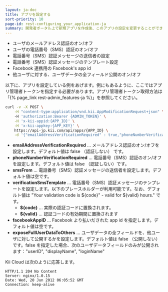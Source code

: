 ```yaml
---
layout: ja-doc
title: アプリを設定する
sort-priority: 10
page-id: rest-configuring_your_application-ja
summary: 開発者ポータル上で新規アプリを作成後、このアプリの設定を変更することができます。設定可能なパラメータは以下の通りです。
---
```


* ユーザのメールアドレス認証のオン/オフ
* ユーザの電話番号（SMS）認証のオン/オフ
* 電話番号（SMS）認証メッセージの送信者の設定
* 電話番号（SMS）認証メッセージのテンプレート設定
* Facebook 連携用の Facebook's app id
* 他ユーザに対する、ユーザデータの全フィールド公開のオン/オフ

以下に、アプリを設定している例をあげます。例にもあるように、ここではアプリ管理者トークンを指定する必要があります。アプリ管理者トークン取得方法は「{% page_link rest-admin_features-ja %}」を参照してください。

```sh
curl -v -X POST \
    -H "content-type:application/vnd.kii.AppModificationRequest+json" \ 
    -H 'authorization:Bearer {ADMIN_TOKEN}' \
    -H 'x-kii-appid:{APP_ID}' \
    -H 'x-kii-appkey:{APP_KEY}' \
    https://api-jp.kii.com/api/apps/{APP_ID} \
    -d '{"emailAddressVerificationRequired" : true,"phoneNumberVerificationRequired" : true, "smsFrom" : "AppSmsSender", "verificationSmsTemplate" : "Your validation code is ${code}, valid for ${valid} hours."}'
```

* **emailAddressVerificationRequired**  ... メールアドレス認証のオン/オフを設定します。デフォルト値は false （認証しない） です。
* **phoneNumberVerificationRequired**  ... 電話番号（SMS）認証のオン/オフを設定します。デフォルト値は false （認証しない）です。
* **smsFrom**  ... 電話番号（SMS）認証メッセージの送信者を設定します。デフォルト値は空です。
* **verificationSmsTemplate**  ... 電話番号（SMS）認証メッセージのテンプレートを設定します。以下のプレースホルダーが利用可能です。なお、デフォルト値は "Your validation code is ${code}" - valid for ${valid} hours." です。
    * **${code}**  ... 実際の認証コードに置換されます。
    * **${valid}**  ... 認証コードの有効期間に置換されます
* **facebookAppID**  ... Facebook より払いだされた app id を指定します。デフォルト値は空です。
* **exposeFullUserDataToOthers** ... ユーザデータの全フィールドを、他ユーザに対して公開するかを設定します。デフォルト値は false （公開しない）です。false を指定した場合、次のユーザデータフィールドのみが公開されます："userID", "displayName", "loginName"

Kii Cloud は次のように応答します。

```
HTTP/1.1 204 No Content
Server: nginx/1.0.15
Date: Wed, 20 Jun 2012 06:05:52 GMT
Connection: keep-alive
```
